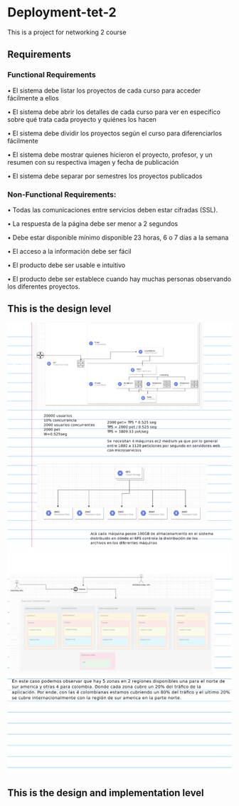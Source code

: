 # Deployment-tet-2
This is a project for networking 2 course 
## Requirements
### Functional Requirements 

• El sistema debe listar los proyectos de cada curso para acceder fácilmente a ellos
    
• El sistema debe abrir los detalles de cada curso para ver en específico sobre qué trata cada proyecto y quiénes los hacen
    
• El sistema debe dividir los proyectos según el curso para diferenciarlos fácilmente
    
• El sistema debe mostrar quienes hicieron el proyecto, profesor, y un resumen con su respectiva imagen y fecha de publicación
    
• El sistema debe separar por semestres los proyectos publicados

###  Non-Functional Requirements:

• Todas las comunicaciones entre servicios deben estar cifradas (SSL).

• La respuesta de la página debe ser menor a 2 segundos

• Debe estar disponible mínimo disponible 23 horas, 6 o 7 días a la semana 

• El acceso a la información debe ser fácil

• El producto debe ser usable e intuitivo 

• El producto debe ser establece cuando hay muchas personas observando los diferentes proyectos.

## This is the design level
![](images/niveldiseno-1.png)
![](images/niveldiseno-2.png)
## This is the design and implementation level
